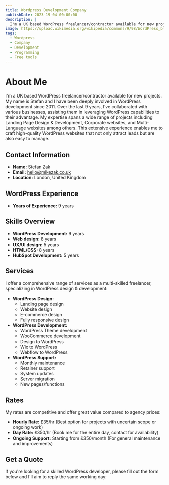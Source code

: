 ```yaml
---
title: Wordpress Development Company
publishDate: 2023-19-04 00:00:00
description: |
  I'm a UK based WordPress freelancer/contractor available for new projects. My name is Stefan and I have been deeply involved in WordPress development since 2011.
image: https://upload.wikimedia.org/wikipedia/commons/9/98/WordPress_blue_logo.svg
tags:
  - Wordpress
  - Company
  - Development
  - Programming
  - Free tools
---
```

# About Me
I'm a UK based WordPress freelancer/contractor available for new projects. My name is Stefan and I have been deeply involved in WordPress development since 2011. Over the last 9 years, I’ve collaborated with various businesses, assisting them in leveraging WordPress capabilities to their advantage. My expertise spans a wide range of projects including Landing Page Design & Development, Corporate websites, and Multi-Language websites among others. This extensive experience enables me to craft high-quality WordPress websites that not only attract leads but are also easy to manage.

## Contact Information
- **Name:** Stefan Zak
- **Email:** hello@mikezak.co.uk
- **Location:** London, United Kingdom

## WordPress Experience
- **Years of Experience:** 9 years

## Skills Overview
- **WordPress Development:** 9 years
- **Web design:** 8 years
- **UX/UI design:** 5 years
- **HTML/CSS:** 8 years
- **HubSpot Development:** 5 years

## Services
I offer a comprehensive range of services as a multi-skilled freelancer, specializing in WordPress design & development:
- **WordPress Design:**
  - Landing page design
  - Website design
  - E-commerce design
  - Fully responsive design
- **WordPress Development:**
  - WordPress Theme development
  - WooCommerce development
  - Design to WordPress
  - Wix to WordPress
  - Webflow to WordPress
- **WordPress Support:**
  - Monthly maintenance
  - Retainer support
  - System updates
  - Server migration
  - New pages/functions

## Rates
My rates are competitive and offer great value compared to agency prices:
- **Hourly Rate:** £35/hr (Best option for projects with uncertain scope or ongoing work)
- **Day Rate:** £350/hr (Book me for the entire day, contact for availability)
- **Ongoing Support:** Starting from £350/month (For general maintenance and improvements)

## Get a Quote
If you're looking for a skilled WordPress developer, please fill out the form below and I'll aim to reply the same working day:
